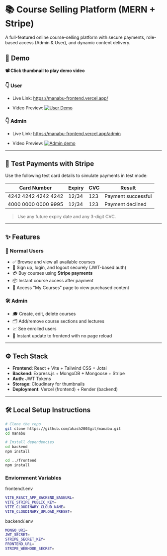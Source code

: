 # 📚 Course Selling Platform (MERN + Stripe)

A full-featured online course-selling platform with secure payments, role-based access (Admin & User), and dynamic content delivery.

## 🚀 Demo

**📽️ Click thumbnail to play demo video**

### 👇 User

- Live Link: https://manabu-frontend.vercel.app/

- Video Preview:
  [![User Demo](https://res.cloudinary.com/dqpl3oz88/image/upload/v1754590303/user_zq5owa.png)](https://res.cloudinary.com/dqpl3oz88/video/upload/v1754590050/user_u1tssr.mp4)

### 👇 Admin

- Live Link: https://manabu-frontend.vercel.app/admin

- Video Preview:
  [![Admin demo](https://res.cloudinary.com/dqpl3oz88/image/upload/v1754590301/admin_avoclx.png)](https://res.cloudinary.com/dqpl3oz88/video/upload/v1754590047/admin_wk50gn.mp4)

---

## 🧪 Test Payments with Stripe

Use the following test card details to simulate payments in test mode:

| Card Number         | Expiry | CVC | Result             |
| ------------------- | ------ | --- | ------------------ |
| 4242 4242 4242 4242 | 12/34  | 123 | Payment successful |
| 4000 0000 0000 9995 | 12/34  | 123 | Payment declined   |

> Use any future expiry date and any 3-digit CVC.

---

## ✨ Features

### 👤 Normal Users

- ✅ Browse and view all available courses
- 🔐 Sign up, login, and logout securely (JWT-based auth)
- 💳 Buy courses using **Stripe payments**
- 📦 Instant course access after payment
- 📘 Access "My Courses" page to view purchased content

### 🛠️ Admin

- 🎓 Create, edit, delete courses
- 🗂️ Add/remove course sections and lectures
- 📈 See enrolled users
- 🚀 Instant update to frontend with no page reload

---

## ⚙️ Tech Stack

- **Frontend**: React + Vite + Tailwind CSS + Jotai
- **Backend**: Express.js + MongoDB + Mongoose + Stripe
- **Auth**: JWT Tokens
- **Storage**: Cloudinary for thumbnails
- **Deployment**: Vercel (frontend) + Render (backend)

---

## 🛠️ Local Setup Instructions

```bash
# Clone the repo
git clone https://github.com/akash2003git/manabu.git
cd manabu

# Install dependencies
cd backend
npm install

cd ../frontend
npm install
```

### Enviornment Variables

frontend/.env

```bash
VITE_REACT_APP_BACKEND_BASEURL=
VITE_STRIPE_PUBLIC_KEY=
VITE_CLOUDINARY_CLOUD_NAME=
VITE_CLOUDINARY_UPLOAD_PRESET=
```

backend/.env

```bash
MONGO_URI=
JWT_SECRET=
STRIPE_SECRET_KEY=
FRONTEND_URL=
STRIPE_WEBHOOK_SECRET=
```
